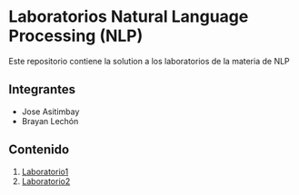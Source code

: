# Laboratorios Natural Language Processing (NLP)

Este repositorio contiene la solution a los laboratorios de la materia de NLP

## Integrantes

- Jose Asitimbay
- Brayan Lechón

## Contenido

1. [Laboratorio1](https://github.com/balechon/NLP_Laboratorios/blob/master/Laboratorio1.ipynb)
2. [Laboratorio2](https://github.com/balechon/NLP_Laboratorios/blob/master/Laboratorio2.ipynb)

